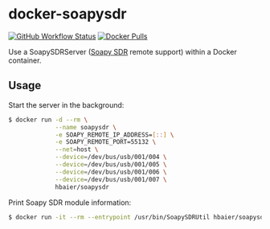 # docker-soapysdr
[![GitHub Workflow Status][badge_build_image]][badge_build_link] [![Docker Pulls][badge_docker_pull_image]][badge_docker_pull_link]

Use a SoapySDRServer ([Soapy SDR](https://github.com/pothosware/SoapyRemote/wiki) remote support) within a Docker container.

## Usage
Start the server in the background:
```sh
$ docker run -d --rm \
             --name soapysdr \
             -e SOAPY_REMOTE_IP_ADDRESS=[::] \
             -e SOAPY_REMOTE_PORT=55132 \
             --net=host \
             --device=/dev/bus/usb/001/004 \
             --device=/dev/bus/usb/001/005 \
             --device=/dev/bus/usb/001/006 \
             --device=/dev/bus/usb/001/007 \
             hbaier/soapysdr
```
Print Soapy SDR module information:
```sh
$ docker run -it --rm --entrypoint /usr/bin/SoapySDRUtil hbaier/soapysdr --info
```

[badge_build_image]: https://img.shields.io/github/workflow/status/hbaier/docker-soapysdr/docker-multiarch
[badge_build_link]: https://github.com/hbaier/docker-soapysdr/blob/master/.github/workflows/main.yml
[badge_docker_pull_image]: https://img.shields.io/docker/pulls/hbaier/soapysdr
[badge_docker_pull_link]: https://hub.docker.com/r/hbaier/soapysdr
